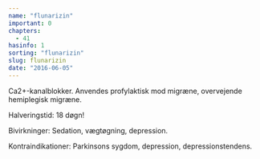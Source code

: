 ```yaml
---
name: "flunarizin"
important: 0
chapters:
  - 41
hasinfo: 1
sorting: "flunarizin"
slug: flunarizin
date: "2016-06-05"
---
```


Ca2+-kanalblokker. Anvendes profylaktisk mod migræne, overvejende hemiplegisk
migræne.

Halveringstid: 18 døgn!

Bivirkninger: Sedation, vægtøgning, depression.

Kontraindikationer: Parkinsons sygdom, depression, depressionstendens.
